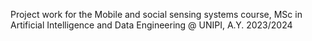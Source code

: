 Project work for the Mobile and social sensing systems course, MSc in Artificial Intelligence and Data Engineering @ UNIPI, A.Y. 2023/2024

